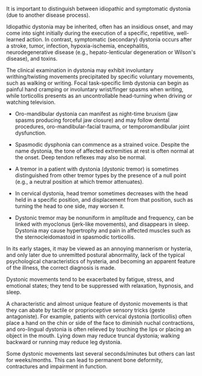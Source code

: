 It is important to distinguish between idiopathic and symptomatic dystonia (due to another disease process).

Idiopathic dystonia may be inherited, often has an insidious onset, and may come into sight initially during the execution of a specific, repetitive, well-learned action. In contrast, symptomatic (secondary) dystonia occurs after a stroke, tumor, infection, hypoxia-ischemia, encephalitis, neurodegenerative disease (e.g., hepato-lenticular degeneration or Wilson's disease), and toxins.

The clinical examination in dystonia may exhibit involuntary writhing/twisting movements precipitated by specific voluntary movements, such as walking or writing. Focal task-specific limb dystonia can begin as painful hand cramping or involuntary wrist/finger spasms when writing, while torticollis presents as an uncontrollable head-turning when driving or watching television.

- Oro-mandibular dystonia can manifest as night-time bruxism (jaw spasms producing forceful jaw closure) and may follow dental procedures, oro-mandibular-facial trauma, or temporomandibular joint dysfunction.

- Spasmodic dysphonia can commence as a strained voice. Despite the name dystonia, the tone of affected extremities at rest is often normal at the onset. Deep tendon reflexes may also be normal.

- A tremor in a patient with dystonia (dystonic tremor) is sometimes distinguished from other tremor types by the presence of a null point (e.g., a neutral position at which tremor attenuates).

- In cervical dystonia, head tremor sometimes decreases with the head held in a specific position, and displacement from that position, such as turning the head to one side, may worsen it.

- Dystonic tremor may be nonuniform in amplitude and frequency, can be linked with myoclonus (jerk-like movements), and disappears in sleep. Dystonia may cause hypertrophy and pain in affected muscles such as the sternocleidomastoid in spasmodic torticollis.

In its early stages, it may be viewed as an annoying mannerism or hysteria, and only later due to unremitted postural abnormality, lack of the typical psychological characteristics of hysteria, and becoming an apparent feature of the illness, the correct diagnosis is made.

Dystonic movements tend to be exacerbated by fatigue, stress, and emotional states; they tend to be suppressed with relaxation, hypnosis, and sleep.

A characteristic and almost unique feature of dystonic movements is that they can abate by tactile or proprioceptive sensory tricks (geste antagoniste). For example, patients with cervical dystonia (torticollis) often place a hand on the chin or side of the face to diminish nuchal contractions, and oro-lingual dystonia is often relieved by touching the lips or placing an object in the mouth. Lying down may reduce truncal dystonia; walking backward or running may reduce leg dystonia.

Some dystonic movements last several seconds/minutes but others can last for weeks/months. This can lead to permanent bone deformity, contractures and impairment in function.